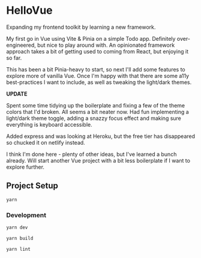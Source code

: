 # HelloVue

Expanding my frontend toolkit by learning a new framework.

My first go in Vue using Vite & Pinia on a simple Todo app. Definitely over-engineered, but nice to play around with.
An opinionated framework approach takes a bit of getting used to coming from React, but enjoying it so far.

This has been a bit Pinia-heavy to start, so next I'll add some features to explore more of vanilla Vue. Once I'm happy
with that there are some a11y best-practices I want to include, as well as tweaking the light/dark themes.

**UPDATE**

Spent some time tidying up the boilerplate and fixing a few of the theme colors that I'd broken. All seems a bit neater now.
Had fun implementing a light/dark theme toggle, adding a snazzy focus effect and making sure everything is keyboard accessible.

Added express and was looking at Heroku, but the free tier has disappeared so chucked it on netlify instead.

I think I'm done here - plenty of other ideas, but I've learned a bunch already. Will start another Vue project with a bit less
boilerplate if I want to explore further.

## Project Setup

```sh
yarn
```

### Development

```sh
yarn dev
```

```sh
yarn build
```

```sh
yarn lint
```
